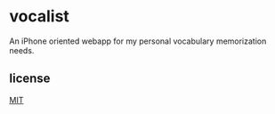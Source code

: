 
# vocalist

An iPhone oriented webapp for my personal vocabulary memorization needs.

## license

[MIT](LICENSE.txt)

